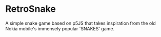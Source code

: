# RetroSnake
A simple snake game based on p5JS that takes inspiration from the old Nokia mobile's immensely popular 'SNAKES' game.   
